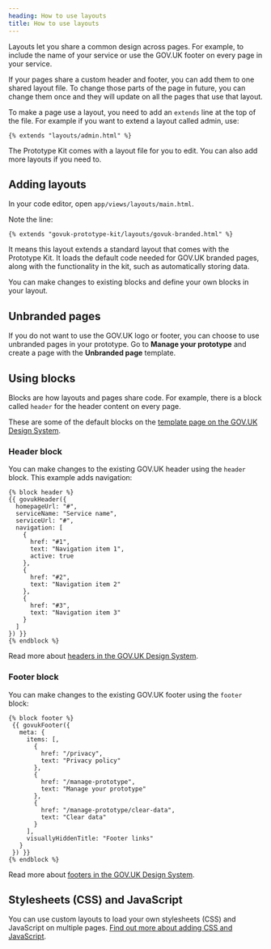 ```yaml
---
heading: How to use layouts
title: How to use layouts
---
```


Layouts let you share a common design across pages. For example, to include the name of your service or use the GOV.UK footer on every page in your service.

If your pages share a custom header and footer, you can add them to one shared layout file. To change those parts of the page in future, you can change them once and they will update on all the pages that use that layout.

To make a page use a layout, you need to add an `extends` line at the top of the file. For example if you want to extend a layout called admin, use:

`{% extends "layouts/admin.html" %}`

The Prototype Kit comes with a layout file for you to edit. You can also add more layouts if you need to.

## Adding layouts

In your code editor, open `app/views/layouts/main.html`.

Note the line:

```
{% extends "govuk-prototype-kit/layouts/govuk-branded.html" %}
```

It means this layout extends a standard layout that comes with the Prototype Kit. It loads the default code needed for GOV.UK branded pages, along with the functionality in the kit, such as automatically storing data.

You can make changes to existing blocks and define your own blocks in your layout.

## Unbranded pages

If you do not want to use the GOV.UK logo or footer, you can choose to use unbranded pages in your prototype. Go to <strong>Manage your prototype</strong> and create a page with the <strong>Unbranded page</strong> template.

## Using blocks

Blocks are how layouts and pages share code. For example, there is a block called `header` for the header content on every page.

These are some of the default blocks on the [template page on the GOV.UK Design System](https://design-system.service.gov.uk/styles/page-template/#exploded-view-of-the-page-template-block-areas).

### Header block

You can make changes to the existing GOV.UK header using the `header` block. This example adds navigation:

```
{% block header %}
{{ govukHeader({
  homepageUrl: "#",
  serviceName: "Service name",
  serviceUrl: "#",
  navigation: [
    {
      href: "#1",
      text: "Navigation item 1",
      active: true
    },
    {
      href: "#2",
      text: "Navigation item 2"
    },
    {
      href: "#3",
      text: "Navigation item 3"
    }
  ]
}) }}
{% endblock %}
 ```

Read more about [headers in the GOV.UK Design System](https://design-system.service.gov.uk/components/header/).

### Footer block

You can make changes to the existing GOV.UK footer using the `footer` block:

```
{% block footer %}
 {{ govukFooter({
   meta: {
     items: [,
       {
         href: "/privacy",
         text: "Privacy policy"
       },
       {
         href: "/manage-prototype",
         text: "Manage your prototype"
       },
       {
         href: "/manage-prototype/clear-data",
         text: "Clear data"
       }
     ],
     visuallyHiddenTitle: "Footer links"
   }
 }) }}
{% endblock %}
```

Read more about [footers in the GOV.UK Design System](https://design-system.service.gov.uk/components/footer/).

## Stylesheets (CSS) and JavaScript

You can use custom layouts to load your own stylesheets (CSS) and JavaScript on multiple pages. [Find out more about adding CSS and JavaScript](./adding-css-javascript-and-images).
